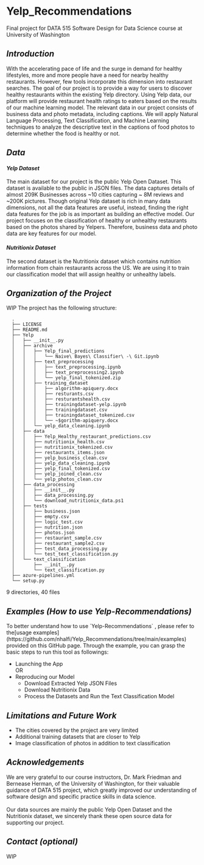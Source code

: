 # Yelp_Recommendations
Final project for DATA 515 Software Design for Data Science course at University of Washington

<h2><i> Introduction </i></h2>
With the accelerating pace of life and the surge in demand for healthy lifestyles, more and more people have a need for nearby healthy restaurants. However, few tools incorporate this dimension into restaurant searches. The goal of our project is to provide a way for users to discover healthy restaurants within the existing Yelp directory. Using Yelp data, our platform will provide restaurant health ratings to eaters based on the results of our machine learning model. The relevant  data in our project consists of business data and photo metadata, including captions. We will apply Natural Language Processing, Text Classification, and Machine Learning techniques  to analyze the descriptive text in the captions of food photos to determine whether the food is healthy or not. 

<h2><i>Data</i></h2>

<i> <h4> Yelp Dataset </h4></i> The main dataset for our project is the public Yelp Open Dataset. This dataset is available to the public in JSON files. The data captures details of almost 209K Businesses across ~10 cities capturing ~ 8M reviews and ~200K pictures. Though original Yelp dataset is rich in many data dimensions, not all the data features are useful, instead, finding the right data features for the job is as important as building an effective model. Our project focuses on the classification of healthy or unhealthy restaurants based on the photos shared by Yelpers. Therefore, business data and photo data are key features for our model. 

<i> <h4> Nutritionix Dataset </h4></i> The second dataset is the Nutritionix dataset which contains nutrition information from chain restaurants across the US.  We are using it to train our classification model that will assign healthy or unhealthy labels.


<h2><i>Organization of the Project</i></h2> WIP
The project has the following structure: <br>

```
  .
  ├── LICENSE
  ├── README.md
  ├── Yelp
  │   ├── __init__.py
  │   ├── archive
  │   │   ├── Yelp_final_predictions
  │   │   │   └── Naive\ Bayes\ Classifier\ -\ Git.ipynb
  │   │   ├── text_preprocessing
  │   │   │   ├── text_preprocessing.ipynb
  │   │   │   ├── text_preprocessing2.ipynb
  │   │   │   └── yelp_final_tokenized.zip
  │   │   ├── training_dataset
  │   │   │   ├── algorithm-apiquery.docx
  │   │   │   ├── resturants.csv
  │   │   │   ├── resturantshealth.csv
  │   │   │   ├── trainingdataset-yelp.ipynb
  │   │   │   ├── trainingdataset.csv
  │   │   │   ├── trainingdataset_tokenized.csv
  │   │   │   └── ~$gorithm-apiquery.docx
  │   │   └── yelp_data_cleaning.ipynb
  │   ├── data
  │   │   ├── Yelp_Healthy_restaurant_predictions.csv
  │   │   ├── nutritionix_health.csv
  │   │   ├── nutritionix_tokenized.csv
  │   │   ├── restaurants_items.json
  │   │   ├── yelp_business_clean.csv
  │   │   ├── yelp_data_cleaning.ipynb
  │   │   ├── yelp_final_tokenized.csv
  │   │   ├── yelp_joined_clean.csv
  │   │   └── yelp_photos_clean.csv
  │   ├── data_processing
  │   │   ├── __init__.py
  │   │   ├── data_processing.py
  │   │   └── download_nutritionix_data.ps1
  │   ├── tests
  │   │   ├── business.json
  │   │   ├── empty.csv
  │   │   ├── logic_test.csv
  │   │   ├── nutrition.json
  │   │   ├── photos.json
  │   │   ├── restaurant_sample.csv
  │   │   ├── restaurant_sample2.csv
  │   │   ├── test_data_processing.py
  │   │   └── test_text_classification.py
  │   └── text_classification
  │       ├── __init__.py
  │       └── text_classification.py
  ├── azure-pipelines.yml
  └── setup.py
```
9 directories, 40 files

<h2><i>Examples (How to use Yelp-Recommendations)</i></h2> 
To better understand how to use `Yelp-Recommendations` , please refer to the[usage examples](https://github.com/nhalfi/Yelp_Recommendations/tree/main/examples) provided on this GitHub page. Through the example, you can grasp the basic steps to run this tool as followings:<br>

  * Launching the App <br>
    OR<br>
  * Reproducing our Model
    * Download Extracted Yelp JSON Files
    * Download Nutritionix Data
    * Process the Datasets and Run the Text Classification Model

<h2><i>Limitations and Future Work</i></h2> 

  * The cities covered by the project are very limited <br>
  * Additional training datasets that are closer to Yelp <br>
  * Image classification of photos in addition to text classification <br>

<h2><i>Acknowledgements</i></h2> 
We are very grateful to our course instructors, Dr. Mark Friedman and Bernease Herman, of the University of Washington, for their valuable guidance of DATA 515 project, which greatly improved our understanding of software design and specific practice skills in data science. <br>
<br>
Our data sources are mainly the public Yelp Open Dataset and the Nutritionix dataset, we sincerely thank these open source data for supporting our project.

<h2><i>Contact (optional)</i></h2> WIP
